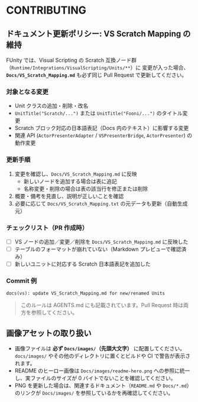 # CONTRIBUTING

## ドキュメント更新ポリシー: VS Scratch Mapping の維持

FUnity では、Visual Scripting の Scratch 互換ノード群（`Runtime/Integrations/VisualScripting/Units/**`）に
変更が入った場合、**`Docs/VS_Scratch_Mapping.md`** も必ず同じ Pull Request で更新してください。

### 対象となる変更
- Unit クラスの追加・削除・改名
- `UnitTitle("Scratch/...")` または `UnitTitle("Fooni/...")` のタイトル変更
- Scratch ブロック対応の日本語表記（Docs 内のテキスト）に影響する変更
- 関連 API (`ActorPresenterAdapter` / `VSPresenterBridge`, `ActorPresenter`) の動作変更

### 更新手順
1. 変更を確認し、`Docs/VS_Scratch_Mapping.md` に反映
   - 新しいノードを追加する場合は表に追記
   - 名称変更・削除の場合は表の該当行を修正または削除
2. 概要・備考を見直し、説明が正しいことを確認
3. 必要に応じて `Docs/VS_Scratch_Mapping.txt` の元データも更新（自動生成元）

### チェックリスト（PR 作成時）
- [ ] VS ノードの追加／変更／削除を `Docs/VS_Scratch_Mapping.md` に反映した
- [ ] テーブルのフォーマットが崩れていない（Markdown プレビューで確認済み）
- [ ] 新しいユニットに対応する Scratch 日本語表記を追加した

### Commit 例
```
docs(vs): update VS_Scratch_Mapping.md for new/renamed Units
```

> このルールは AGENTS.md にも記載されています。Pull Request 時は両方を参照してください。

## 画像アセットの取り扱い

- 画像ファイルは **必ず `Docs/images/`（先頭大文字）** に配置してください。`docs/images/` やその他のディレクトリに置くとビルドや CI で警告が表示されます。
- README のヒーロー画像は `Docs/images/readme-hero.png` への参照に統一し、実ファイルのサイズが 0 バイトでないことを確認してください。
- PNG を更新した場合は、関連するドキュメント（`README.md` や `Docs/*.md`）のリンクが `Docs/images/` を参照しているかを再確認してください。
